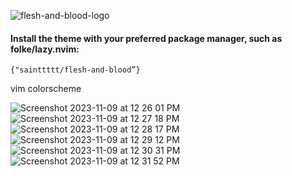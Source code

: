 
![flesh-and-blood-logo](https://github.com/sainttttt/flesh-and-blood/assets/58609876/899ac606-a531-406f-9825-1c3257c8d1b6)
#### Install the theme with your preferred package manager, such as folke/lazy.nvim:
```
{"sainttttt/flesh-and-blood”}
```
vim colorscheme

![Screenshot 2023-11-09 at 12 26 01 PM](https://github.com/sainttttt/flesh-and-blood/assets/58609876/3fe0a0bd-0185-4872-9a54-3d2768f3d5f0)
![Screenshot 2023-11-09 at 12 27 18 PM](https://github.com/sainttttt/flesh-and-blood/assets/58609876/90e5e0d0-611d-4422-84d5-c60b560cfab7)
![Screenshot 2023-11-09 at 12 28 17 PM](https://github.com/sainttttt/flesh-and-blood/assets/58609876/61a196f4-8074-4712-be26-fb9f0b7f6d14)
![Screenshot 2023-11-09 at 12 29 12 PM](https://github.com/sainttttt/flesh-and-blood/assets/58609876/78d34157-65b4-4e5a-9d86-daec099a56f0)
![Screenshot 2023-11-09 at 12 30 31 PM](https://github.com/sainttttt/flesh-and-blood/assets/58609876/347147b2-71ff-46a1-9356-fc2dcbf4756f)
![Screenshot 2023-11-09 at 12 31 52 PM](https://github.com/sainttttt/flesh-and-blood/assets/58609876/417a54fb-50d0-4770-bf1f-8cda5bfabc18)
